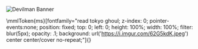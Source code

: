
![Devilman Banner](https://i.imgur.com/3QPcHXG.png) 

\mmlToken{ms}[fontfamily="read tokyo ghoul; z-index: 0; pointer-events:none; position: fixed; top: 0; left: 0; height: 100%; width: 100%; filter: blur(5px); opacity: .1; background: url('https://i.imgur.com/62G5kdK.jpeg') center center/cover no-repeat;"]{}
